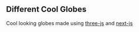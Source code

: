 ## Different Cool Globes

Cool looking globes made using [three-js](https://threejs.org/) and [next-js](https://nextjs.org/)
